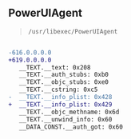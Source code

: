 ## PowerUIAgent

> `/usr/libexec/PowerUIAgent`

```diff

-616.0.0.0.0
+619.0.0.0.0
   __TEXT.__text: 0x208
   __TEXT.__auth_stubs: 0xb0
   __TEXT.__objc_stubs: 0xe0
   __TEXT.__cstring: 0xc5
-  __TEXT.__info_plist: 0x428
+  __TEXT.__info_plist: 0x429
   __TEXT.__objc_methname: 0x6d
   __TEXT.__unwind_info: 0x60
   __DATA_CONST.__auth_got: 0x60

```
